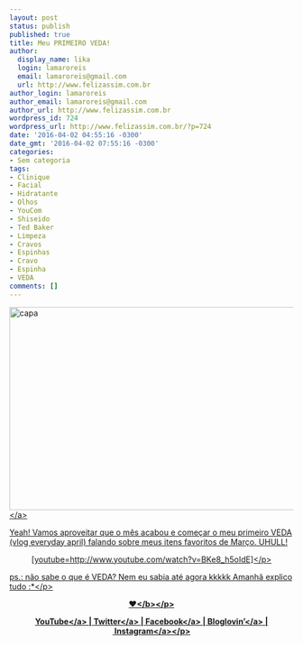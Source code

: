 ```yaml
---
layout: post
status: publish
published: true
title: Meu PRIMEIRO VEDA!
author:
  display_name: lika
  login: lamaroreis
  email: lamaroreis@gmail.com
  url: http://www.felizassim.com.br
author_login: lamaroreis
author_email: lamaroreis@gmail.com
author_url: http://www.felizassim.com.br
wordpress_id: 724
wordpress_url: http://www.felizassim.com.br/?p=724
date: '2016-04-02 04:55:16 -0300'
date_gmt: '2016-04-02 07:55:16 -0300'
categories:
- Sem categoria
tags:
- Clinique
- Facial
- Hidratante
- Olhos
- YouCom
- Shiseido
- Ted Baker
- Limpeza
- Cravos
- Espinhas
- Cravo
- Espinha
- VEDA
comments: []
---
```

<p><a href="http:&#47;&#47;www.felizassim.com.br&#47;wp-content&#47;uploads&#47;2016&#47;04&#47;capa1.jpg"><img class="aligncenter size-large wp-image-726" src="http:&#47;&#47;www.felizassim.com.br&#47;wp-content&#47;uploads&#47;2016&#47;04&#47;capa1-1024x576.jpg" alt="capa" width="640" height="360" &#47;><&#47;a></p>
<p>Yeah! Vamos aproveitar que o m&ecirc;s acabou e come&ccedil;ar o meu primeiro VEDA (vlog everyday april) falando sobre meus itens&nbsp;favoritos de Mar&ccedil;o. UHULL!</p>
<p style="text-align: center;">[youtube=http:&#47;&#47;www.youtube.com&#47;watch?v=BKe8_h5oIdE]<&#47;p></p>
<p style="text-align: left;">ps.: n&atilde;o sabe o que &eacute; VEDA? Nem eu sabia at&eacute; agora kkkkk Amanh&atilde;&nbsp;explico tudo :*<&#47;p></p>
<p style="text-align: center;"><b>&hearts;<&#47;b><&#47;p></p>
<p style="text-align: center;"><a href="https:&#47;&#47;www.youtube.com&#47;channel&#47;UCTk3xkOSzWzf8Ba-wJN8jDA" target="_blank">YouTube<&#47;a> |&nbsp;<a href="https:&#47;&#47;twitter.com&#47;pocketlika" target="_blank">Twitter<&#47;a>&nbsp;|&nbsp;<a href="http:&#47;&#47;www.facebook.com&#47;blogfelizassim" target="_blank">Facebook<&#47;a>&nbsp;|&nbsp;<a href="https:&#47;&#47;www.bloglovin.com&#47;blogs&#47;feliz-assim-14224049" target="_blank">Bloglovin&rsquo;<&#47;a>&nbsp;|&nbsp;<a href="http:&#47;&#47;instagram.com&#47;pocketlika" target="_blank">Instagram<&#47;a><&#47;p></p>
